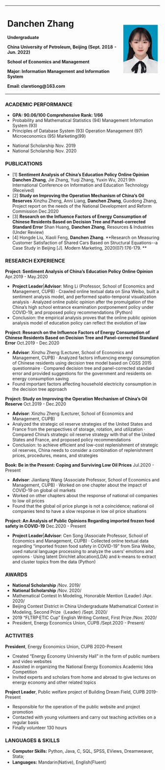 <table border="0">
  <tr>
    <td width="75%">
      <h1>Danchen Zhang</h1>
      <p><b>Undergraduate</b></p>
      <p><b>China University of Petroleum, Beijing (Sept. 2018 - Jun. 2022)</b></p>
      <p><b>School of Economics and Management</b></p>
      <p><b>Major: Information Management and Information System</b></p>
      <p><b>Email: claretiong@163.com</b></p>
    </td>
    <td width="25%">
      <img src="/zhengjianzhao.jpg" width="100%">     
    </td>
  </tr>
</table>

### ACADEMIC PERFORMANCE
* **GPA: 90.06/100   Comprehensive Rank: 1/66**
* Probability and Mathematical Statistics (94)  Management Information System (93) 
* Principles of Database System (93)  Operation Management (97)  Microeconomics (95)  Marketing(99)
- National Scholarship                                                               Nov. 2019
- National Scholarship                                                               Nov. 2020

### PUBLICATIONS
- [1]	**Sentiment Analysis of China’s Education Policy Online Opinion**
  **Danchen Zhang**, Jie Zhang, Yuqi Zhang, Yuxin Wu, 2021 9th International Conference on Information and     Education Technology (Received)
- [2]	**Study on Improving the Operation Mechanism of China’s Oil Reserves**
  Xinzhu Zheng, Anni Liang, **Danchen Zhang**, Guodong Zhang, Project report on the needs of the National Development and Reform Commission Dec.2020
- [3]	**Research on the Influence Factors of Energy Consumption of Chinese Residents Based on Decision Tree and Panel-corrected Standard Error**
  Shan Huang, **Danchen Zhang**, Resources & Industries (Under Review)
- [4]	Hongde Liu, Xiaoli Feng, **Danchen Zhang**. **Research on Measuring Customer Satisfaction of Shared Cars Based on Structural Equations--a Case Study in Beijing [J]. Modern Marketing, 2020(07):176-179. **

### RESEARCH EXPERIENCE  
**Project: Sentiment Analysis of China’s Education Policy Online Opinion**     Apr.2019 - May.2020
- **Project Leader**|**Advisor**: Ming Li (Professor, School of Economics and Management, CUPB)
· Crawled online textual data on Sina Weibo, built a sentiment analysis model, and performed spatio-temporal visualization analysis
· Analyzed online public opinion after the promulgation of the China’s high school entrance examination postponement policy under COVID-19, and proposed policy recommendations (Python)
- Conclusion: the empirical analysis proves that the online public opinion analysis model of education policy can reflect the evolution of law

**Project: Research on the Influence Factors of Energy Consumption of Chinese Residents Based on Decision Tree and Panel-corrected Standard Error**                                        Oct.2019 - Dec.2020
- **Advisor**: Xinzhu Zheng (Lecturer, School of Economics and Management, CUPB)
· Analyzed factors influencing energy consumption of Chinese residents using decision tree model based on CGSS 2015 questionnaire
· Compared decision tree and panel-corrected standard error and provided suggestions for the government and residents on energy consumption saving
- Found important factors affecting household electricity consumption in the decision tree approach

**Project: Study on Improving the Operation Mechanism of China’s Oil Reserve**   Oct.2019 - Dec.2020
- **Advisor**: Xinzhu Zheng (Lecturer, School of Economics and Management, CUPB)
- Analyzed the strategic oil reserve strategies of the United States and France from the perspectives of storage, rotation, and utilization
· Compared China’s strategic oil reserve strategy with that of the United States and France, and proposed policy recommendations
- Conclusion: to achieve efficient and low-cost replenishment of strategic oil reserves, China needs to consider a combination of replenishment prices, procedures, means, and strategies
   
**Book: Be in the Present: Coping and Surviving Low Oil Prices**                  Jul.2020 - Present
- **Advisor**: Jianliang Wang (Associate Professor, School of Economics and Management, CUPB)
· Worked on one chapter about the impact of COVID-19 on global oil markets
- Worked on other chapters about the response of national oil companies to low oil prices
- Found that the global oil price plunge is not a coincidence; national oil companies tend to have a slow response in low oil price situations

**Project: An Analysis of Public Opinions Regarding imported frozen food safety in COVID-19**  Dec.2020 - Present
- **Project Leader**|**Advisor**: Cen Song (Associate Professor, School of Economics and Management, CUPB)
· Collected online textual data regarding “imported frozen food safety in COVID-19” from Sina Weibo, used natural language processing to analyze the users’ emotions and opinions
· Using latent Dirichlet allocation(LDA) and k-means to extract and cluster topics from the data (Python)

### AWARDS
* **National Scholarship** /Nov. 2019/
* **National Scholarship** /Nov. 2020/
* Mathematical Contest In Modeling, Honorable Mention (Leader) /Apr. 2020/
* Beijing Contest District in China Undergraduate Mathematical Contest in Modeling, Second Prize（Leader) /Sept. 2020/
* 2019 “FLTRP·ETIC Cup” English Writing Contest, First Prize /Nov. 2020/
* President, Energy Economics Union, CUPB /Sept.2020 - Present/

### ACTIVITIES
**President**, Energy Economics Union, CUPB                                       2020-Present
- Created “Energy Economy University Hall” in the form of public numbers and video websites
- Assisted in organizing the National Energy Economics Academic Idea Competition
- Invited experts and scholars from home and abroad to give lectures on energy economy and other related topics

**Project Leader**, Public welfare project of Building Dream Field, CUPB                 2019-Present
- Responsible for the operation of the public website and project promotion 
- Contacted with young volunteers and carry out teaching activities on a regular basis
- Finally volunteer 130 hours

### LANGUAGES & SKILLS
* **Computer Skills:** Python, Java, C, SQL, SPSS, EViews, Dreamweaver, Stata;
* **Languages:** Mandarin(Native), English(Fluent）
